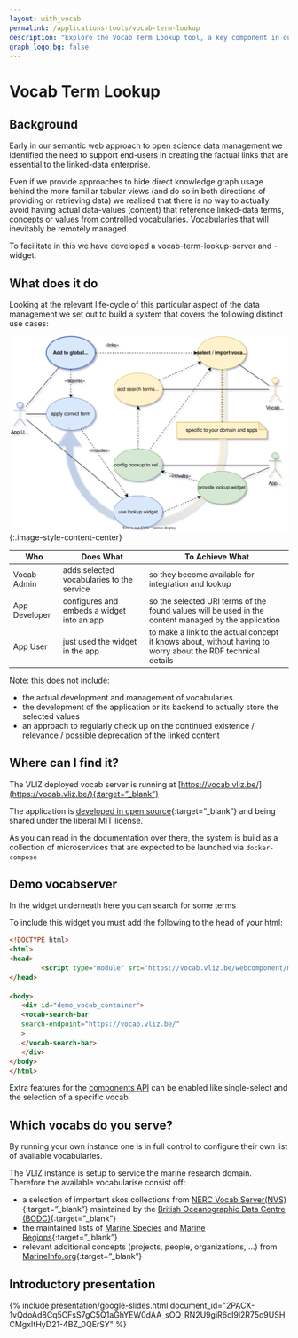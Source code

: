 ```yaml
---
layout: with_vocab
permalink: /applications-tools/vocab-term-lookup
description: "Explore the Vocab Term Lookup tool, a key component in our semantic web approach to open science data management. It simplifies linking data terms from controlled vocabularies."
graph_logo_bg: false
---
```


# Vocab Term Lookup

## Background

Early in our semantic web approach to open science data management we identified the need to support end-users in creating the factual links that are essential to the linked-data enterprise.

Even if we provide approaches to hide direct knowledge graph usage behind the more familiar tabular views (and do so in both directions of providing or retrieving data) we realised that there is no way to actually avoid having actual data-values (content) that reference linked-data terms, concepts or values from controlled vocabularies. Vocabularies that will inevitably be remotely managed.

To facilitate in this we have developed a vocab-term-lookup-server and -widget.


## What does it do

Looking at the relevant life-cycle of this particular aspect of the data management we set out to build a system that covers the following distinct use cases:

![UML UseCase Diagram for the vocab-term-lookup](/assets/media/img/content/vocab-term-lookup-uml-ucd.svg){:.image-style-content-center} 

| Who           | Does What                                    | To Achieve What                                       | 
|---------------|----------------------------------------------|-------------------------------------------------------|
| Vocab Admin   | adds selected vocabularies to the service    | so they become available for integration and lookup   | 
| App Developer | configures and embeds a widget into an app   | so the selected URI terms of the found values will be used in the content managed by the application | 
| App User      | just used the widget in the app              | to make a link to the actual concept it knows about, without having to worry about the RDF technical details | 


Note: this does not include:
 - the actual development and management of vocabularies.
 - the development of the application or its backend to actually store the selected values
 - an approach to regularly check up on the continued existence / relevance / possible deprecation of the linked content


## Where can I find it?

The VLIZ deployed vocab server is running at [https://vocab.vliz.be/](https://vocab.vliz.be/){:target=”_blank”}

The application is [developed in open source](https://github.com/vlizBE/vocabserver-app){:target=”_blank”} and being shared under the liberal MIT license.

As you can read in the documentation over there, the system is build as a collection of microservices that are expected to be launched via `docker-compose`

## Demo vocabserver

In the widget underneath here you can search for some terms

<div id="demo_vocab_container">
<vocab-search-bar
   search-endpoint="https://vocab.vliz.be/"
>
</vocab-search-bar>
</div>

To include this widget you must add the following to the head of your html:

```html
<!DOCTYPE html>
<html>
<head>
        <script type="module" src="https://vocab.vliz.be/webcomponent/main.js"></script>
</head>

<body>
   <div id="demo_vocab_container">
   <vocab-search-bar
   search-endpoint="https://vocab.vliz.be/"
   >
   </vocab-search-bar>
   </div>
</body>
</html>
```

Extra features for the [components API](https://github.com/vlizBE/vocabserver-webcomponent?tab=readme-ov-file) can be enabled
like single-select and the selection of a specific vocab.

## Which vocabs do you serve?

By running your own instance one is in full control to configure their own list of available vocabularies.

The VLIZ instance is setup to service the marine research domain. Therefore the available vocabularise consist off:
* a selection of important skos collections from [NERC Vocab Server(NVS)](https://vocab.nerc.ac.uk/collection){:target=”_blank”} maintained by the [British Oceanographic Data Centre (BODC)](https://www.bodc.ac.uk/){:target=”_blank”}
* the maintained lists of [Marine Species](https://marinespecies.org/) and [Marine Regions](https://marineregions.org){:target=”_blank”}   
* relevant additional concepts (projects, people, organizations, ...) from [MarineInfo.org](https://marineinfo.org){:target=”_blank”} 



## Introductory presentation

{% include presentation/google-slides.html
   document_id="2PACX-1vQdoAd8Cq5CFsS7gC5Q1aGhYEW0dAA_sOQ_RN2U9giR6cI9l2R75o9USHCMgxItHyD21-4BZ_0QErSY"
%}
